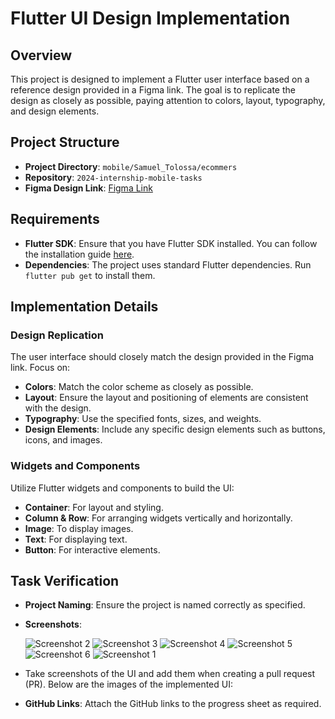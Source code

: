 # Flutter UI Design Implementation

## Overview

This project is designed to implement a Flutter user interface based on a reference design provided in a Figma link. The goal is to replicate the design as closely as possible, paying attention to colors, layout, typography, and design elements.

## Project Structure

* **Project Directory**: `mobile/Samuel_Tolossa/ecommers`
* **Repository**: `2024-internship-mobile-tasks`
* **Figma Design Link**: [Figma Link](https://www.figma.com/design/957Md2CrZ2B9KGjHy8RDcH/Internship?node-id=0-1&t=Yrw4etwCj3Z4NKCI-0)

## Requirements

* **Flutter SDK**: Ensure that you have Flutter SDK installed. You can follow the installation guide [here](https://flutter.dev/docs/get-started/install).
* **Dependencies**: The project uses standard Flutter dependencies. Run `flutter pub get` to install them.

## Implementation Details

### Design Replication

The user interface should closely match the design provided in the Figma link. Focus on:

* **Colors**: Match the color scheme as closely as possible.
* **Layout**: Ensure the layout and positioning of elements are consistent with the design.
* **Typography**: Use the specified fonts, sizes, and weights.
* **Design Elements**: Include any specific design elements such as buttons, icons, and images.

### Widgets and Components

Utilize Flutter widgets and components to build the UI:

* **Container**: For layout and styling.
* **Column & Row**: For arranging widgets vertically and horizontally.
* **Image**: To display images.
* **Text**: For displaying text.
* **Button**: For interactive elements.

## Task Verification

* **Project Naming**: Ensure the project is named correctly as specified.
* **Screenshots**:

  ![Screenshot 2](images/flutter_02.png)
  ![Screenshot 3](images/flutter_03.png)
  ![Screenshot 4](images/flutter_04.png)
  ![Screenshot 5](images/flutter_05.png)
  ![Screenshot 6](images/flutter_06.png)	![Screenshot 1](https://file+.vscode-resource.vscode-cdn.net/home/samuel/Documents/2024-internship-mobile-tasks-/Mobile/Samuel_Tolossa/images/flutter_01.png)
*  Take screenshots of the UI and add them when creating a pull request (PR). Below are the images of the implemented UI:
* **GitHub Links**: Attach the GitHub links to the progress sheet as required.
